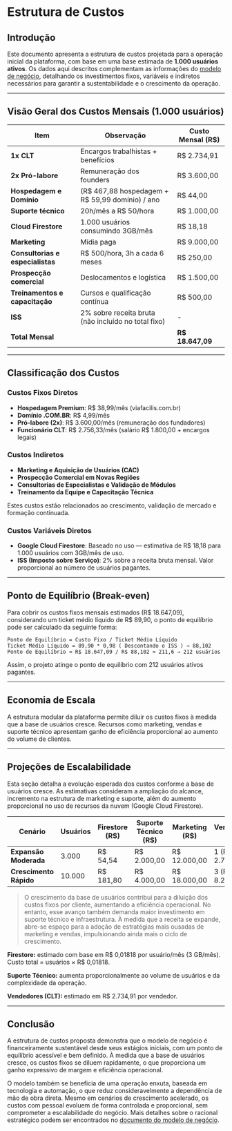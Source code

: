 # Estrutura de Custos

## Introdução

Este documento apresenta a estrutura de custos projetada para a operação inicial da plataforma, com base em uma base estimada de **1.000 usuários ativos**. Os dados aqui descritos complementam as informações do [modelo de negócio](./modelo_negocio.md), detalhando os investimentos fixos, variáveis e indiretos necessários para garantir a sustentabilidade e o crescimento da operação.

---

## Visão Geral dos Custos Mensais (1.000 usuários)

| Item                              | Observação                                           | Custo Mensal (R$) |
|-----------------------------------|------------------------------------------------------|-------------------|
| **1x CLT**                        | Encargos trabalhistas + benefícios                   | R$ 2.734,91       |
| **2x Pró-labore**                | Remuneração dos founders                             | R$ 3.600,00       |
| **Hospedagem e Domínio**         | (R$ 467,88 hospedagem + R$ 59,99 domínio) / ano      | R$ 44,00          |
| **Suporte técnico**              | 20h/mês a R$ 50/hora                                 | R$ 1.000,00       |
| **Cloud Firestore**              | 1.000 usuários consumindo 3GB/mês                    | R$ 18,18          |
| **Marketing**                    | Mídia paga                                           | R$ 9.000,00       |
| **Consultorias e especialistas** | R$ 500/hora, 3h a cada 6 meses                       | R$ 250,00         |
| **Prospecção comercial**         | Deslocamentos e logística                            | R$ 1.500,00       |
| **Treinamentos e capacitação**   | Cursos e qualificação contínua                       | R$ 500,00         |
| **ISS**                          | 2% sobre receita bruta (não incluído no total fixo)  | -                 |
| **Total Mensal**      |                                                      | **R$ 18.647,09**  |

---

## Classificação dos Custos

### Custos Fixos Diretos

- **Hospedagem Premium**: R$ 38,99/mês (viafacilis.com.br)
- **Domínio .COM.BR**: R$ 4,99/mês
- **Pró-labore (2x)**: R$ 3.600,00/mês (remuneração dos fundadores)
- **Funcionário CLT**: R$ 2.756,33/mês (salário R$ 1.800,00 + encargos legais)

### Custos Indiretos

- **Marketing e Aquisição de Usuários (CAC)**
- **Prospecção Comercial em Novas Regiões**
- **Consultorias de Especialistas e Validação de Módulos**
- **Treinamento da Equipe e Capacitação Técnica**

Estes custos estão relacionados ao crescimento, validação de mercado e formação continuada.

### Custos Variáveis Diretos

- **Google Cloud Firestore**: Baseado no uso — estimativa de R$ 18,18 para 1.000 usuários com 3GB/mês de uso.
- **ISS (Imposto sobre Serviço)**: 2% sobre a receita bruta mensal. Valor proporcional ao número de usuários pagantes.

---

## Ponto de Equilíbrio (Break-even)

Para cobrir os custos fixos mensais estimados (R$ 18.647,09), considerando um ticket médio líquido de R$ 89,90, o ponto de equilíbrio pode ser calculado da seguinte forma:

```
Ponto de Equilíbrio = Custo Fixo / Ticket Médio Líquido
Ticket Médio Líquido = 89,90 * 0,98 ( Descontando o ISS ) → 88,102
Ponto de Equilíbrio ≈ R$ 18.647,09 / R$ 88,102 ≈ 211,6 → 212 usuários
```

Assim, o projeto atinge o ponto de equilíbrio com 212 usuários ativos pagantes.

---

## Economia de Escala

A estrutura modular da plataforma permite diluir os custos fixos à medida que a base de usuários cresce. Recursos como marketing, vendas e suporte técnico apresentam ganho de eficiência proporcional ao aumento do volume de clientes.

---

## Projeções de Escalabilidade

Esta seção detalha a evolução esperada dos custos conforme a base de usuários cresce. As estimativas consideram a ampliação do alcance, incremento na estrutura de marketing e suporte, além do aumento proporcional no uso de recursos da nuvem (Google Cloud Firestore).

| Cenário                 | Usuários | Firestore (R$) | Suporte Técnico (R$) | Marketing (R$) | Vendedores (CLT)     | Estimativa Total Mensal |
|------------------------|----------|----------------|-----------------------|----------------|-----------------------|--------------------------|
| **Expansão Moderada**  | 3.000    | R$ 54,54       | R$ 2.000,00           | R$ 12.000,00   | 1 (R$ 2.734,91)       | R$ 22.683,09  |
| **Crescimento Rápido** | 10.000   | R$ 181,80      | R$ 4.000,00           | R$ 18.000,00   | 3 (R$ 8.204,73)       | R$ 34.280,17  |

> O crescimento da base de usuários contribui para a diluição dos custos fixos por cliente, aumentando a eficiência operacional. No entanto, esse avanço também demanda maior investimento em suporte técnico e infraestrutura. À medida que a receita se expande, abre-se espaço para a adoção de estratégias mais ousadas de marketing e vendas, impulsionando ainda mais o ciclo de crescimento.

**Firestore:** estimado com base em R$ 0,01818 por usuário/mês (3 GB/mês). Custo total = usuários × R$ 0,01818.

**Suporte Técnico:** aumenta proporcionalmente ao volume de usuários e da complexidade da operação.

**Vendedores (CLT):** estimado em R$ 2.734,91 por vendedor.

---

## Conclusão

A estrutura de custos proposta demonstra que o modelo de negócio é financeiramente sustentável desde seus estágios iniciais, com um ponto de equilíbrio acessível e bem definido. À medida que a base de usuários cresce, os custos fixos se diluem rapidamente, o que proporciona um ganho expressivo de margem e eficiência operacional.

O modelo também se beneficia de uma operação enxuta, baseada em tecnologia e automação, o que reduz consideravelmente a dependência de mão de obra direta. Mesmo em cenários de crescimento acelerado, os custos com pessoal evoluem de forma controlada e proporcional, sem comprometer a escalabilidade do negócio. Mais detalhes sobre o racional estratégico podem ser encontrados no [documento do modelo de negócio](./modelo_negocios.md).
